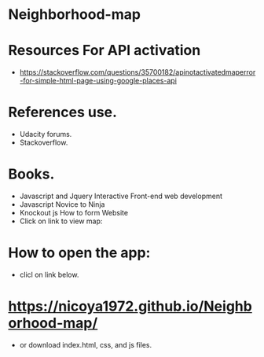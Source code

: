 # Neighborhood-map


# Resources For API activation
- https://stackoverflow.com/questions/35700182/apinotactivatedmaperror-for-simple-html-page-using-google-places-api

# References use.

- Udacity forums.
- Stackoverflow.


# Books.
- Javascript and Jquery Interactive Front-end web development
- Javascript Novice to Ninja
- Knockout js How to form Website
- Click on link to view map:  


# How to open the app:

- clicl on link below.

# https://nicoya1972.github.io/Neighborhood-map/

 - or download index.html, css, and js files.



